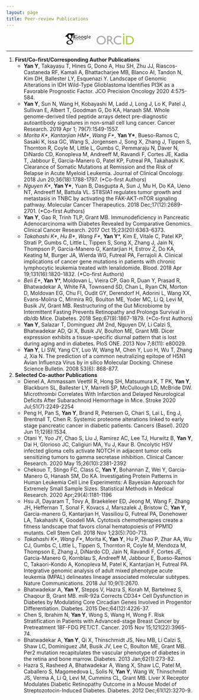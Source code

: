 ```yaml
---
layout: page
title: Peer-review Publications
---
```


<div align="center">
<a href="https://scholar.google.com/citations?user=ykAmIWEAAAAJ&hl=en" target="_blank"><img src="img/GoogleScholar.jpg" alt="Google Scholar" height="30"></a> &nbsp;&nbsp; <a href="https://orcid.org/0000-0002-0094-7726" target="_blank"><img src="img/ORCID.png" alt="ORCID" height="30"></a> 
</div>

----

1. **First/Co-first/Corresponding Author Publications**
    * **Yan Y**, Takayasu T, Hines G, Dono A, Hsu SH, Zhu JJ, Riascos-Castaneda RF, Kamali A, Bhattacharjee MB, Blanco AI, Tandon N, Kim DH, Ballester LY, Esquenazi Y. Landscape of Genomic Alterations in IDH Wild-Type Glioblastoma Identifies PI3K as a Favorable Prognostic Factor. JCO Precision Oncology 2020 4:575-584.
    * **Yan Y**, Sun N, Wang H, Kobayashi M, Ladd J, Long J, Lo K, Patel J, Sullivan E, Albert T, Goodman G, Do KA, Hanash SM. Whole genome-derived tiled peptide arrays detect pre-diagnostic autoantibody signatures in non-small cell lung cancer. Cancer Research. 2019 Apr 1; 79(7):1549-1557.
    * _Morita K*_, _Kantarjian HM*_, _Wang F*_, __Yan Y*__, Bueso-Ramos C, Sasaki K, Issa GC, Wang S, Jorgensen J, Song X, Zhang J, Tippen S, Thornton R, Coyle M, Little L, Gumbs C, Pemmaraju N, Daver N, DiNardo CD, Konopleva M, Andreeff M, Ravandi F, Cortes JE, Kadia T, Jabbour E, Garcia-Manero G, Patel KP, Futreal PA, Takahashi K. Clearance of Somatic Mutations at Remission and the Risk of Relapse in Acute Myeloid Leukemia. Journal of Clinical Oncology. 2018 Jun 20;36(18):1788-1797.  (*Co-first Authors)
    * _Nguyen K*_, __Yan Y*__, Yuan B, Dasgupta A, Sun J, Mu H, Do KA, Ueno NT, Andreeff M, Battula VL. ST8SIA1 regulates tumor growth and metastasis in TNBC by activating the FAK-AKT-mTOR signaling pathway. Molecular Cancer Therapeutics. 2018 Dec;17(12):2689-2701. (*Co-first Authors)
    * **Yan Y**, Gao R, Trinh TLP, Grant MB. Immunodeficiency in Pancreatic Adenocarcinoma with Diabetes Revealed by Comparative Genomics. Clinical Cancer Research. 2017 Oct 15;23(20):6363-6373.
    * _Takahashi K*_, _Hu B*_, _Wang F*_, __Yan Y__*, Kim E, Vitale C, Patel KP, Strati P, Gumbs C, Little L, Tippen S, Song X, Zhang J, Jain N, Thompson P, Garcia-Manero G, Kantarjian H, Estrov Z, Do KA, Keating M, Burger JA, Wierda WG, Futreal PA, Ferrajoli A. Clinical implications of cancer gene mutations in patients with chronic lymphocytic leukemia treated with lenalidomide. Blood. 2018 Apr 19;131(16):1820-1832. (*Co-first Authors)
    * _Beli E*_, __Yan Y__*, Moldovan L, Vieira CP, Gao R, Duan Y, Prasad R, Bhatwadekar A, White FA, Townsend SD, Chan L, Ryan CN, Morton D, Moldovan EG, Chu FI, Oudit GY, Derendorf H, Adorini L, Wang XX, Evans-Molina C, Mirmira RG, Boulton ME, Yoder MC, Li Q, Levi M, Busik JV, Grant MB. Restructuring of the Gut Microbiome by Intermittent Fasting Prevents Retinopathy and Prolongs Survival in db/db Mice. Diabetes. 2018 Sep;67(9):1867-1879. (*Co-first Authors)
    * **Yan Y**, Salazar T, Dominguez JM 2nd, Nguyen DV, Li Calzi S, Bhatwadekar AD, Qi X, Busik JV, Boulton ME, Grant MB. Dicer expression exhibits a tissue-specific diurnal pattern that is lost during aging and in diabetes. PloS ONE. 2013 Nov 7;8(11): e80029. 
    * **Yan Y**, Li SW, Yang CY, Luo W, Wang M, Chen Y, Luo H, Wu T, Zhang J, Xia N. The prediction of a common neutralizing epitope of H5N1 Avian Influenza Virus by in silico Molecular Docking. Chinese Science Bulletin. 2008 53(6): 868-877.
1. **Selected Co-author Publications**
    * Dienel A, Ammassam Veettil R, Hong SH, Matsumura K, T PK, **Yan Y**, Blackburn SL, Ballester LY, Marrelli SP, McCullough LD, McBride DW. Microthrombi Correlates With Infarction and Delayed Neurological Deficits After Subarachnoid Hemorrhage in Mice. Stroke 2020 Jul;51(7):2249-2254
	* Peng H, Pan S, **Yan Y**, Brand R, Petersen G, Chari S, Lai L, Eng J, Brentnall T, Chen R. Systemic proteome alterations linked to early stage pancreatic cancer in diabetic patients. Cancers (Basel). 2020 Jun 11;12(6):1534.
	* Otani Y, Yoo JY, Chao S, Liu J, Ramirez AC, Lee TJ, Hurwitz B, **Yan Y**, Dai H, Glorioso JC, Caligiuri MA, Yu J, Kaur B. Oncolytic HSV infected glioma cells activate NOTCH in adjacent tumor cells sensitizing tumors to gamma secretase inhibition. Clinical Cancer Research. 2020 May 15;26(10):2381-2392
	* Chekouo T, Stingo FC, Class C, __Yan Y__, Bohannan Z, Wei Y, Garcia-Manero G, Hanash SM, Do KA. Investigating Protein Patterns in Human Leukemia Cell Line Experiments: A Bayesian Approach for Extremely Small Sample Sizes. Statistical Methods in Medical Research. 2020 Apr;29(4):1181-1196
	* Hsu JI, Dayaram T, Tovy A, Braekeleer ED, Jeong M, Wang F, Zhang JH, Heffernan T, Sonal F, Kovacs J, Marszalek J, Bristow C, **Yan Y**, Garcia-manero G, Kantarjian H, Vassiliou G, Futreal PA, Donehower LA, Takahashi K, Goodell MA. Cytotoxis chemotherapies create a fitness landscape that favors clonal hematopoiesis of PPM1D mutants. Cell Stem Cell. 2018 Nov 1;23(5):700-713.
    * _Takahashi K*_, _Wang F*_, Morita K, __Yan Y__, Hu P, Zhao P, Zhar AA, Wu CJ, Gumbs C, Little L, Tippen S, Thornton R, Coyle M, Mendoza M, Thompson E, Zhang J, DiNardo CD, Jain N, Ravandi F, Cortes JE, Garcia-Manero G, Kornblau S, Andreeff M, Jabbour E, Bueso-Ramos C, Takaori-Kondo A, Konopleva M, Patel K, Kantarjian H, Futreal PA. Integrative genomic analysis of adult mixed phenotype acute leukemia (MPAL) delineates lineage associated molecular subtypes. Nature Communications. 2018 Jul 10;9(1):2670.
	* Bhatwadekar A, __Yan Y__, Stepps V, Hazra S, Korah M, Bartelmez S, Chaqour B, Grant MB. miR-92a Corrects CD34+ Cell Dysfunction in Diabetes by Modulating Core Circadian Genes Involved in Progenitor Differentiation. Diabetes. 2015 Dec;64(12):4226-37.
	* Chen S, Ibrahim N, __Yan Y__, Wong S, Wang H, Wong F. Risk Stratification in Patients with Advanced-stage Breast Cancer by Pretreatment 18F-FDG PET/CT. Cancer. 2015 Nov 15;121(22):3965-74.
	* Bhatwadekar A, __Yan Y__, Qi X, Thinschmidt JS, Neu MB, Li Calzi S, Shaw LC, Dominiguez JM, Busik JV, Lee C, Boulton ME, Grant MB. Per2 mutation recapitulates the vascular phenotype of diabetes in the retina and bone marrow. Diabetes. 2013 Jan;62(1):273-82.
	* Hazra S, Rasheed A, Bhatwadekar A, Wang X, Shaw LC, Patel M, Caballero S, Magomedova L, Solis N, **Yan Y**, Wang W, Thinschmidt JS, Verma A, Li Q, Levi M, Cummins CL, Grant MB. Liver X Receptor Modulates Diabetic Retinopathy Outcome in a Mouse Model of Streptozotocin-Induced Diabetes. Diabetes. 2012 Dec;61(12):3270-9.
